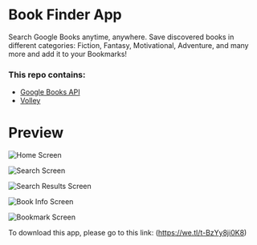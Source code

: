 # Book Finder App

Search Google Books anytime, anywhere. Save discovered books in different categories: Fiction, Fantasy, Motivational, Adventure, and many more and add it to your Bookmarks!

### This repo contains:
* [Google Books API](https://developers.google.com/books/docs/v1/reference/volumes)
* [Volley](https://developer.android.com/training/volley)

# Preview
![Home Screen](https://github.com/bevcastillo/android-bookfinder/blob/master/app/src/main/res/drawable/home_screen.jpg)

![Search Screen](https://github.com/bevcastillo/android-bookfinder/blob/master/app/src/main/res/drawable/search_screen.jpg)

![Search Results Screen](https://github.com/bevcastillo/android-bookfinder/blob/master/app/src/main/res/drawable/search_results.jpg)

![Book Info Screen](https://github.com/bevcastillo/android-bookfinder/blob/master/app/src/main/res/drawable/book_details.jpg)

![Bookmark Screen](https://github.com/bevcastillo/android-bookfinder/blob/master/app/src/main/res/drawable/bookmarks.jpg)

To download this app, please go to this link:
(https://we.tl/t-BzYy8ji0K8)

